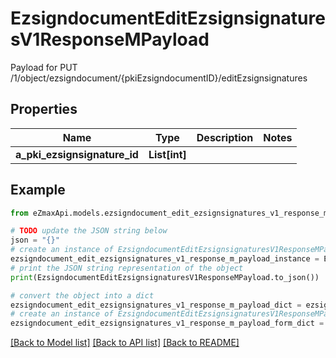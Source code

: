 # EzsigndocumentEditEzsignsignaturesV1ResponseMPayload

Payload for PUT /1/object/ezsigndocument/{pkiEzsigndocumentID}/editEzsignsignatures

## Properties

Name | Type | Description | Notes
------------ | ------------- | ------------- | -------------
**a_pki_ezsignsignature_id** | **List[int]** |  | 

## Example

```python
from eZmaxApi.models.ezsigndocument_edit_ezsignsignatures_v1_response_m_payload import EzsigndocumentEditEzsignsignaturesV1ResponseMPayload

# TODO update the JSON string below
json = "{}"
# create an instance of EzsigndocumentEditEzsignsignaturesV1ResponseMPayload from a JSON string
ezsigndocument_edit_ezsignsignatures_v1_response_m_payload_instance = EzsigndocumentEditEzsignsignaturesV1ResponseMPayload.from_json(json)
# print the JSON string representation of the object
print(EzsigndocumentEditEzsignsignaturesV1ResponseMPayload.to_json())

# convert the object into a dict
ezsigndocument_edit_ezsignsignatures_v1_response_m_payload_dict = ezsigndocument_edit_ezsignsignatures_v1_response_m_payload_instance.to_dict()
# create an instance of EzsigndocumentEditEzsignsignaturesV1ResponseMPayload from a dict
ezsigndocument_edit_ezsignsignatures_v1_response_m_payload_form_dict = ezsigndocument_edit_ezsignsignatures_v1_response_m_payload.from_dict(ezsigndocument_edit_ezsignsignatures_v1_response_m_payload_dict)
```
[[Back to Model list]](../README.md#documentation-for-models) [[Back to API list]](../README.md#documentation-for-api-endpoints) [[Back to README]](../README.md)


